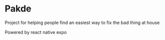 # Pakde
Project for helping people find an easiest way to fix the bad thing at house

Powered by react native expo
